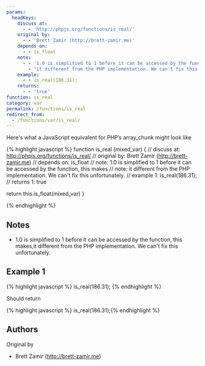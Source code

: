 ```yaml
---
params:
  headKeys:
    discuss at:
      - - 'http://phpjs.org/functions/is_real/'
    original by:
      - - 'Brett Zamir (http://brett-zamir.me)'
    depends on:
      - - is_float
    note:
      - - '1.0 is simplified to 1 before it can be accessed by the function, this makes'
        - "it different from the PHP implementation. We can't fix this unfortunately."
    example:
      - - is_real(186.31);
    returns:
      - - 'true'
function: is_real
category: var
permalink: /functions/is_real
redirect_from:
  - /functions/var/is_real/
---
```


<!-- WARNING! This file is auto generated by `npm run web:inject`, do not edit by hand -->

Here's what a JavaScript equivalent for PHP’s array_chunk might look like

{% highlight javascript %}
function is_real (mixed_var) {
  //  discuss at: http://phpjs.org/functions/is_real/
  // original by: Brett Zamir (http://brett-zamir.me)
  //  depends on: is_float
  //        note: 1.0 is simplified to 1 before it can be accessed by the function, this makes
  //        note: it different from the PHP implementation. We can't fix this unfortunately.
  //   example 1: is_real(186.31);
  //   returns 1: true

  return this.is_float(mixed_var)
}

{% endhighlight %}

## Notes
- 1.0 is simplified to 1 before it can be accessed by the function, this makes,it different from the PHP implementation. We can't fix this unfortunately.

## Example 1

{% highlight javascript %}
is_real(186.31);
{% endhighlight %}

Should return

{% highlight javascript %}
is_real(186.31);{% endhighlight %}


## Authors


Original by

- Brett Zamir (http://brett-zamir.me)

